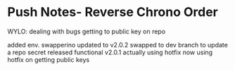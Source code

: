 # Push Notes- Reverse Chrono Order

WYLO: dealing with bugs getting to public key on repo 

added env.
swapperino
updated to v2.0.2
swapped to dev branch to update a repo secret
released functional v2.0.1
actually using hotfix now
using hotfix on getting public keys